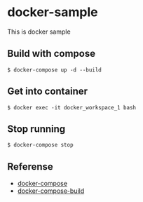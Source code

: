 docker-sample
====

This is docker sample

## Build with compose
```
$ docker-compose up -d --build
```

## Get into container
```
$ docker exec -it docker_workspace_1 bash
```

## Stop running
```
$ docker-compose stop
```

## Referense
* [docker-compose](https://docs.docker.com/compose/compose-file/)
* [docker-compose-build](https://docs.docker.com/compose/reference/build/)
